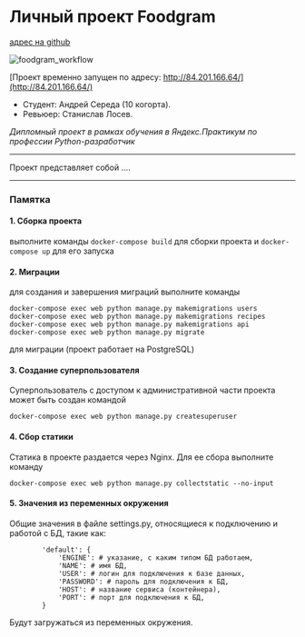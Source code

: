 # Личный проект Foodgram
[адрес на github](https://github.com/andreysereda1976/foodgram-project)

![foodgram_workflow](https://github.com/andreysereda1976/foodgram-project/actions/workflows/foodgram_workflow.yml/badge.svg)

[Проект временно запущен по адресу: http://84.201.166.64/](http://84.201.166.64/)

- Студент: Андрей Середа (10 когорта).
- Ревьюер: Станислав Лосев.

 *Дипломный проект в рамках обучения в Яндекс.Практикум по профессии Python-разработчик*

---
 Проект представляет собой ....

---

### Памятка

#### 1. Сборка проекта

выполните команды ```docker-compose build``` для сборки проекта и ```docker-compose up``` для его запуска

#### 2. Миграции
для создания и завершения миграций выполните команды
```
docker-compose exec web python manage.py makemigrations users
docker-compose exec web python manage.py makemigrations recipes
docker-compose exec web python manage.py makemigrations api
docker-compose exec web python manage.py migrate
```
для миграции (проект работает на PostgreSQL)

#### 3. Создание суперпользователя
Суперпользователь с доступом к административной части проекта может быть создан командой
```
docker-compose exec web python manage.py createsuperuser
```

#### 4. Сбор статики
Статика в проекте раздается через Nginx. Для ее сбора выполните команду
```
docker-compose exec web python manage.py collectstatic --no-input
```

#### 5. Значения из переменных окружения
Общие значения в файле settings.py, относящиеся к подключению и работой с БД, такие как:
```
        'default': {
            'ENGINE': # указание, с каким типом БД работаем,
            'NAME': # имя БД,
            'USER': # логин для подключения к базе данных,
            'PASSWORD': # пароль для подключения к БД,
            'HOST': # название сервиса (контейнера),
            'PORT': # порт для подключения к БД,
        }
```
Будут загружаться из переменных окружения.

